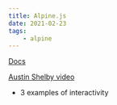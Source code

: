 ```yaml
---
title: Alpine.js
date: 2021-02-23
tags:
    - alpine
---
```


[Docs](https://github.com/alpinejs/alpine)

[Austin Shelby video](https://www.youtube.com/watch?v=BYnYjTTaLpM&t=512s&ab_channel=AustinShelby)

-   3 examples of interactivity
